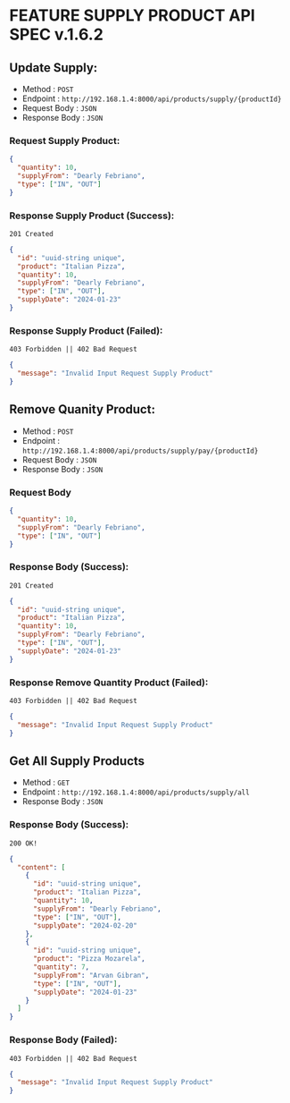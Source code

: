 # FEATURE SUPPLY PRODUCT API SPEC v.1.6.2

## Update Supply:

- Method : `POST`
- Endpoint : `http://192.168.1.4:8000/api/products/supply/{productId}`
- Request Body : `JSON`
- Response Body : `JSON`

### Request Supply Product:

```json
{
  "quantity": 10,
  "supplyFrom": "Dearly Febriano",
  "type": ["IN", "OUT"]
}
```

### Response Supply Product (Success):

`201 Created`

```json
{
  "id": "uuid-string unique",
  "product": "Italian Pizza",
  "quantity": 10,
  "supplyFrom": "Dearly Febriano",
  "type": ["IN", "OUT"],
  "supplyDate": "2024-01-23"
}
```

### Response Supply Product (Failed):

`403 Forbidden || 402 Bad Request`

```json
{
  "message": "Invalid Input Request Supply Product"
}
```

## Remove Quanity Product:

- Method : `POST`
- Endpoint : `http://192.168.1.4:8000/api/products/supply/pay/{productId}`
- Request Body : `JSON`
- Response Body : `JSON`

### Request Body

```json
{
  "quantity": 10,
  "supplyFrom": "Dearly Febriano",
  "type": ["IN", "OUT"]
}
```

### Response Body (Success):

`201 Created`

```json
{
  "id": "uuid-string unique",
  "product": "Italian Pizza",
  "quantity": 10,
  "supplyFrom": "Dearly Febriano",
  "type": ["IN", "OUT"],
  "supplyDate": "2024-01-23"
}
```

### Response Remove Quantity Product (Failed):

`403 Forbidden || 402 Bad Request`

```json
{
  "message": "Invalid Input Request Supply Product"
}
```

## Get All Supply Products

- Method : `GET`
- Endpoint : `http://192.168.1.4:8000/api/products/supply/all`
- Response Body : `JSON`

### Response Body (Success):

`200 OK!`

```json
{
  "content": [
    {
      "id": "uuid-string unique",
      "product": "Italian Pizza",
      "quantity": 10,
      "supplyFrom": "Dearly Febriano",
      "type": ["IN", "OUT"],
      "supplyDate": "2024-02-20"
    },
    {
      "id": "uuid-string unique",
      "product": "Pizza Mozarela",
      "quantity": 7,
      "supplyFrom": "Arvan Gibran",
      "type": ["IN", "OUT"],
      "supplyDate": "2024-01-23"
    }
  ]
}
```

### Response Body (Failed):

`403 Forbidden || 402 Bad Request`

```json
{
  "message": "Invalid Input Request Supply Product"
}
```
